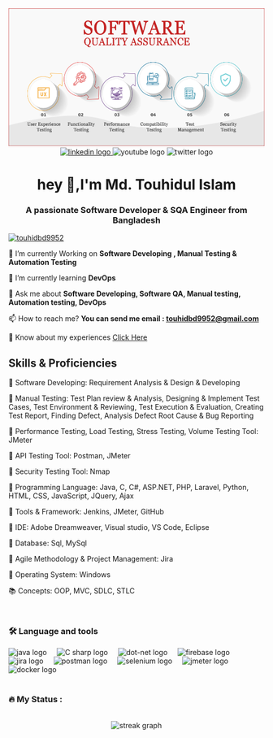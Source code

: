 <div align="center">
  <img height="271" src="https://github.com/touhidbd9952/manual-testing/blob/main/software-quality-assurance.png?raw=true"  />
</div>


<div align="center" style="margin-top:10 px;">
  <a target="_blank" rel="noopener noreferrer nofollow" href="https://www.linkedin.com/in/md-touhidul-islam-1a3069108/">
  <img src="https://img.shields.io/static/v1?message=LinkedIn&logo=linkedin&label=&color=0077B5&logoColor=white&labelColor=&style=for-the-badge" height="25" alt="linkedin logo"  />
  </a>
  <img src="https://img.shields.io/static/v1?message=Youtube&logo=youtube&label=&color=FF0000&logoColor=white&labelColor=&style=for-the-badge" height="25" alt="youtube logo"  />
  <img src="https://img.shields.io/static/v1?message=Twitter&logo=twitter&label=&color=1DA1F2&logoColor=white&labelColor=&style=for-the-badge" height="25" alt="twitter logo"  />
</div>





<h1 align="center">hey 👋,I'm Md. Touhidul Islam</h1>
<h3 align="center" class="heading-element" dir="auto">A passionate Software Developer & SQA Engineer from Bangladesh</h3>


<p align="left" dir="auto"> 
    <a target="_blank" rel="noopener noreferrer nofollow" href="https://camo.githubusercontent.com/1c656b6665a7849c62c278be54d6c87e9cf94c068e4f4758fa4e6e2c514dd4c7/68747470733a2f2f6b6f6d617265762e636f6d2f67687076632f3f757365726e616d653d7461736e696e74616e6961266c6162656c3d50726f66696c65253230766965777326636f6c6f723d306537356236267374796c653d666c6174">
    <img src="https://camo.githubusercontent.com/1c656b6665a7849c62c278be54d6c87e9cf94c068e4f4758fa4e6e2c514dd4c7/68747470733a2f2f6b6f6d617265762e636f6d2f67687076632f3f757365726e616d653d7461736e696e74616e6961266c6162656c3d50726f66696c65253230766965777326636f6c6f723d306537356236267374796c653d666c6174" alt="touhidbd9952" data-canonical-src="https://komarev.com/ghpvc/?username=touhidbd9952&amp;label=Profile%20views&amp;color=0e75b6&amp;style=flat" style="max-width: 100%;">
    </a> 
   </p>

   <p dir="auto">🔭 I’m currently Working on <strong>Software Developing , Manual Testing & Automation Testing</strong> </p>
    <p dir="auto">🌱 I’m currently learning <strong>DevOps</strong></p>
    <p dir="auto">💬 Ask me about <strong>Software Developing, Software QA, Manual testing, Automation testing, DevOps</strong></p>
    <p dir="auto">📫 How to reach me? <strong>You can send me email : <a href="mailto:touhidbd9952@gmail.com">touhidbd9952@gmail.com</a></strong></p>
    <p dir="auto">📄 Know about my experiences <a href="https://github.com/touhidbd9952">Click Here</a></p>
    <div dir="auto" class="markdown-heading">
      <h2 dir="auto" align="left" class="heading-element" >Skills &amp; Proficiencies</h2>
     </div>
     <p dir="auto">📘 Software Developing: Requirement Analysis &amp; Design &amp; Developing</p>
    <p dir="auto">📘 Manual Testing: Test Plan review &amp; Analysis, Designing &amp; Implement Test Cases, Test Environment &amp; Reviewing, Test Execution &amp; Evaluation, Creating Test Report, Finding Defect, Analysis Defect Root Cause &amp; Bug Reporting</p>
     <p dir="auto">📗 Performance Testing, Load Testing, Stress Testing, Volume Testing Tool: JMeter</p>
    <p dir="auto">📗 API Testing Tool: Postman, JMeter</p>
    <p dir="auto">📕 Security Testing Tool: Nmap</p>
    <p dir="auto">📕 Programming Language: Java, C, C#, ASP.NET, PHP, Laravel, Python,  HTML, CSS, JavaScript, JQuery, Ajax</p>
    <p dir="auto">📗 Tools &amp; Framework: Jenkins, JMeter, GitHub</p>
    <p dir="auto">📔 IDE: Adobe Dreamweaver, Visual studio, VS Code, Eclipse</p>
    <p dir="auto">📓 Database: Sql, MySql</p>
    <p dir="auto">📙 Agile Methodology &amp; Project Management: Jira</p>
    <p dir="auto">📒 Operating System: Windows</p>
    <p dir="auto">📚 Concepts: OOP, MVC, SDLC, STLC</p>
    
     

<br />

<h3 align="left">🛠 Language and tools</h3>


<div align="left">
  <img src="https://www.cdnlogo.com/logos/j/8/java.svg" height="40" alt="java logo"  />
  <img width="12" />
  <img src="https://www.cdnlogo.com/logos/c/27/c.svg" height="40" alt="C sharp logo"  />
  <img width="12" />
  <img src="https://cdn.jsdelivr.net/gh/devicons/devicon/icons/dot-net/dot-net-plain-wordmark.svg" height="40" alt="dot-net logo"  />
  <img width="12" />
  <img src="https://cdn.jsdelivr.net/gh/devicons/devicon/icons/firebase/firebase-plain-wordmark.svg" height="40" alt="firebase logo"  />
  <img width="12" />
  <img src="https://www.cdnlogo.com/logos/j/28/jira.svg" height="40" alt="jira logo"  />
   <img width="12" />
  <img src="https://camo.githubusercontent.com/a13ca5b988ada41839ebe4f88455e63419a1b56fcb5eda207794cd1649a61d2c/68747470733a2f2f7777772e766563746f726c6f676f2e7a6f6e652f6c6f676f732f676574706f73746d616e2f676574706f73746d616e2d69636f6e2e737667" height="40" alt="postman logo"  />
   <img width="12" />
  <img src="https://raw.githubusercontent.com/detain/svg-logos/780f25886640cef088af994181646db2f6b1a3f8/svg/selenium-logo.svg" height="40" alt="selenium logo"  />
  <img width="12" />
  <img src="https://jmeter.apache.org/images/jmeter_square.svg" height="40" alt="jmeter logo"  />
  <img width="12" />
  <img src="https://cdn.jsdelivr.net/gh/devicons/devicon/icons/docker/docker-plain-wordmark.svg" height="40" alt="docker logo"  />
</div>

<br />

<h3 align="left">🔥   My Status :</h3>

<br />

<div align="center">
  <img src="https://streak-stats.demolab.com?user=touhidbd9952&locale=en&mode=daily&theme=dark&hide_border=false&border_radius=5&order=3" height="220" alt="streak graph"  />
</div>
